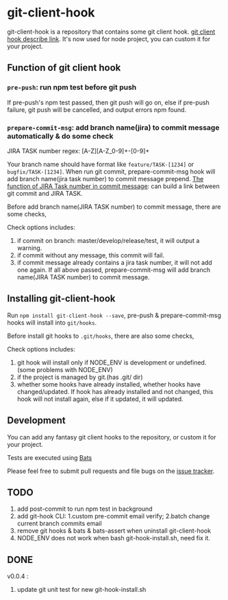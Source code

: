 
# git-client-hook

git-client-hook is a repository that contains some git client hook.
[git client hook describe link](https://git-scm.com/book/en/v2/Customizing-Git-Git-Hooks).
It's now used for node project, you can custom it for your project.

## Function of git client hook

### `pre-push`: run npm test before git push

If pre-push's npm test passed, then git push will go on, else if pre-push failure,
git push will be cancelled, and output errors npm found.

### `prepare-commit-msg`: add branch name(jira) to commit message automatically & do some check

JIRA TASK number regex: [A-Z][A-Z_0-9]+-[0-9]+

Your branch name should have format like `feature/TASK-[1234]` or `bugfix/TASK-[1234]`.
When run git commit, prepare-commit-msg hook will add branch name(jira task number) to
commit message prepend.
[The function of JIRA Task number in commit message](https://confluence.atlassian.com/display/FISHEYE/Using+Smart+Commits): can build a link between git commit and JIRA TASK.

Before add branch name(JIRA TASK number) to commit message, there are some checks,

Check options includes:

1. if commit on branch: master/develop/release/test, it will output a warning.
2. if commit without any message, this commit will fail.
3. if commit message already contains a jira task number, it will not add one again.
If all above passed, prepare-commit-msg will add branch name(JIRA TASK number) to commit message.

## Installing git-client-hook

Run `npm install git-client-hook --save`, pre-push & prepare-commit-msg hooks
will install into `git/hooks`.

Before install git hooks to `.git/hooks`, there are also some checks,

Check options includes:

1. git hook will install only if NODE_ENV is development or undefined.(some problems with NODE_ENV)
2. if the project is managed by git.(has .git/ dir) 
3. whether some hooks have already installed, whether hooks have changed/updated. If hook has already installed and not changed, this hook will not install again, else if it updated, it will updated.

## Development

You can add any fantasy git client hooks to the repository, or custom it for your project.

Tests are executed using [Bats](https://github.com/sstephenson/bats)

Please feel free to submit pull requests and file bugs on the [issue
tracker](https://github.com/adispring/git-client-hook/issues).

## TODO

1. add post-commit to run npm test in background
2. add git-hook CLI: 1.custom pre-commit email verify; 2.batch change current branch commits email 
3. remove git hooks & bats & bats-assert when uninstall git-client-hook
4. NODE_ENV does not work when bash git-hook-install.sh, need fix it.

## DONE

v0.0.4 :

1. update git unit test for new git-hook-install.sh
